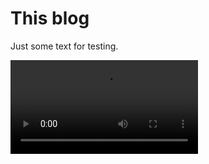# This blog

Just some text for testing.

<video controls="true" allowfullscreen="true">
	<source src="videos/chip-8.mp4" type="video/mp4">
</video>
